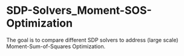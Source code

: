 # SDP-Solvers_Moment-SOS-Optimization

The goal is to compare different SDP solvers to address (large scale) Moment-Sum-of-Squares Optimization.
